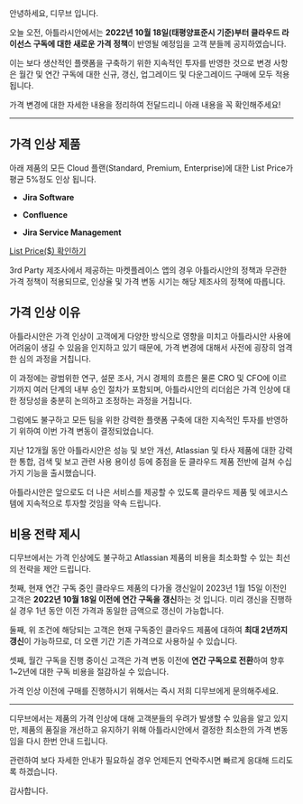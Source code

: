 
안녕하세요, 디무브 입니다.

오늘 오전, 아틀라시안에서는 **2022년 10월 18일(태평양표준시 기준)부터 클라우드 라이선스 구독에 대한 새로운 가격 정책**이 반영될 예정임을 고객 분들께 공지하였습니다.

이는 보다 생산적인 플랫폼을 구축하기 위한 지속적인 투자를 반영한 것으로 변경 사항은 월간 및 연간 구독에 대한 신규, 갱신, 업그레이드 및 다운그레이드 구매에 모두 적용됩니다.

가격 변경에 대한 자세한 내용을 정리하여 전달드리니 아래 내용을 꼭 확인해주세요!

----------

## 가격 인상 제품

아래 제품의 모든 Cloud 플랜(Standard, Premium, Enterprise)에 대한 List Price가 평균 5%정도 인상 됩니다.

-   **Jira Software**
    
-   **Confluence**
    
-   **Jira Service Management**
    

[List Price($) 확인하기](https://www.atlassian.com/licensing/future-pricing/cloud-pricing/pricing-tables "https://www.atlassian.com/licensing/future-pricing/cloud-pricing/pricing-tables")

3rd Party 제조사에서 제공하는 마켓플레이스 앱의 경우 아틀라시안의 정책과 무관한 가격 정책이 적용되므로, 인상율 및 가격 변동 시기는 해당 제조사의 정책에 따릅니다.

## 가격 인상 이유

아틀라시안은 가격 인상이 고객에게 다양한 방식으로 영향을 미치고 아틀라시안 사용에 어려움이 생길 수 있음을 인지하고 있기 때문에, 가격 변경에 대해서 사전에 굉장히 엄격한 심의 과정을 거칩니다.

이 과정에는 광범위한 연구, 설문 조사, 거시 경제의 흐름은 물론 CRO 및 CFO에 이르기까지 여러 단계의 내부 승인 절차가 포함되며, 아틀라시안의 리더쉽은 가격 인상에 대한 정당성을 충분히 논의하고 조정하는 과정을 거칩니다.

그럼에도 불구하고 모든 팀을 위한 강력한 플랫폼 구축에 대한 지속적인 투자를 반영하기 위하여 이번 가격 변동이 결정되었습니다.

지난 12개월 동안 아틀라시안은 성능 및 보안 개선, Atlassian 및 타사 제품에 대한 강력한 통합, 검색 및 보고 관련 사용 용이성 등에 중점을 둔 클라우드 제품 전반에 걸쳐 수십 가지 기능을 출시했습니다.

아틀라시안은 앞으로도 더 나은 서비스를 제공할 수 있도록 클라우드 제품 및 에코시스템에 지속적으로 투자할 것임을 약속 드립니다.

## 비용 전략 제시

디무브에서는 가격 인상에도 불구하고 Atlassian 제품의 비용을 최소화할 수 있는 최선의 전략을 제안 드립니다.

첫째, 현재 연간 구독 중인 클라우드 제품의 다가올 갱신일이 2023년 1월 15일 이전인 고객은 **2022년 10월 18일 이전에 연간 구독을** **갱신**하는 것 입니다. 미리 갱신을 진행하실 경우 1년 동안 이전 가격과 동일한 금액으로 갱신이 가능합니다.

둘째, 위 조건에 해당되는 고객은 현재 구독중인 클라우드 제품에 대하여 **최대 2년까지 갱신**이 가능하므로, 더 오랜 기간 기존 가격으로 사용하실 수 있습니다.

셋째, 월간 구독을 진행 중이신 고객은 가격 변동 이전에 **연간 구독으로 전환**하여 향후 1~2년에 대한 구독 비용을 절감하실 수 있습니다.

가격 인상 이전에 구매를 진행하시기 위해서는 즉시 저희 디무브에게 문의해주세요.

----------

디무브에서는 제품의 가격 인상에 대해 고객분들의 우려가 발생할 수 있음을 알고 있지만, 제품의 품질을 개선하고 유지하기 위해 아틀라시안에서 결정한 최소한의 가격 변동임을 다시 한번 안내 드립니다.

관련하여 보다 자세한 안내가 필요하실 경우 언제든지 연락주시면 빠르게 응대해 드리도록 하겠습니다.

감사합니다.
<!--stackedit_data:
eyJoaXN0b3J5IjpbLTEyODY0MjYwMDcsNDk3ODE4ODEwXX0=
-->